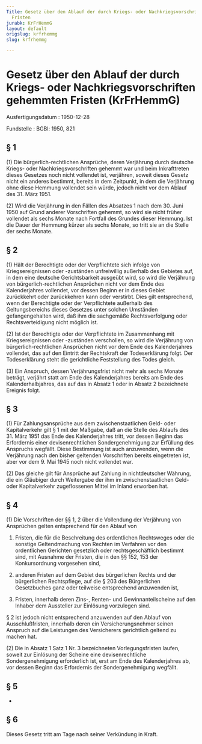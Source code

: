```yaml
---
Title: Gesetz über den Ablauf der durch Kriegs- oder Nachkriegsvorschriften gehemmten
  Fristen
jurabk: KrFrHemmG
layout: default
origslug: krfrhemmg
slug: krfrhemmg

---
```


# Gesetz über den Ablauf der durch Kriegs- oder Nachkriegsvorschriften gehemmten Fristen (KrFrHemmG)

Ausfertigungsdatum
:   1950-12-28

Fundstelle
:   BGBl: 1950, 821

## § 1

(1) Die bürgerlich-rechtlichen Ansprüche, deren Verjährung durch
deutsche Kriegs- oder Nachkriegsvorschriften gehemmt war und beim
Inkrafttreten dieses Gesetzes noch nicht vollendet ist, verjähren,
soweit dieses Gesetz nicht ein anderes bestimmt, bereits in dem
Zeitpunkt, in dem die Verjährung ohne diese Hemmung vollendet sein
würde, jedoch nicht vor dem Ablauf des 31. März 1951.

(2) Wird die Verjährung in den Fällen des Absatzes 1 nach dem 30. Juni
1950 auf Grund anderer Vorschriften gehemmt, so wird sie nicht früher
vollendet als sechs Monate nach Fortfall des Grundes dieser Hemmung.
Ist die Dauer der Hemmung kürzer als sechs Monate, so tritt sie an die
Stelle der sechs Monate.

## § 2

(1) Hält der Berechtigte oder der Verpflichtete sich infolge von
Kriegsereignissen oder -zuständen unfreiwillig außerhalb des Gebietes
auf, in dem eine deutsche Gerichtsbarkeit ausgeübt wird, so wird die
Verjährung von bürgerlich-rechtlichen Ansprüchen nicht vor dem Ende
des Kalenderjahres vollendet, vor dessen Beginn er in dieses Gebiet
zurückkehrt oder zurückkehren kann oder verstirbt. Dies gilt
entsprechend, wenn der Berechtigte oder der Verpflichtete außerhalb
des Geltungsbereichs dieses Gesetzes unter solchen Umständen
gefangengehalten wird, daß ihm die sachgemäße Rechtsverfolgung oder
Rechtsverteidigung nicht möglich ist.

(2) Ist der Berechtigte oder der Verpflichtete im Zusammenhang mit
Kriegsereignissen oder -zuständen verschollen, so wird die Verjährung
von bürgerlich-rechtlichen Ansprüchen nicht vor dem Ende des
Kalenderjahres vollendet, das auf den Eintritt der Rechtskraft der
Todeserklärung folgt. Der Todeserklärung steht die gerichtliche
Feststellung des Todes gleich.

(3) Ein Anspruch, dessen Verjährungsfrist nicht mehr als sechs Monate
beträgt, verjährt statt am Ende des Kalenderjahres bereits am Ende des
Kalenderhalbjahres, das auf das in Absatz 1 oder in Absatz 2
bezeichnete Ereignis folgt.

## § 3

(1) Für Zahlungsansprüche aus dem zwischenstaatlichen Geld- oder
Kapitalverkehr gilt § 1 mit der Maßgabe, daß an die Stelle des Ablaufs
des 31. März 1951 das Ende des Kalenderjahres tritt, vor dessen Beginn
das Erfordernis einer devisenrechtlichen Sondergenehmigung zur
Erfüllung des Anspruchs wegfällt. Diese Bestimmung ist auch
anzuwenden, wenn die Verjährung nach den bisher geltenden Vorschriften
bereits eingetreten ist, aber vor dem 9. Mai 1945 noch nicht vollendet
war.

(2) Das gleiche gilt für Ansprüche auf Zahlung in nichtdeutscher
Währung, die ein Gläubiger durch Weitergabe der ihm im
zwischenstaatlichen Geld- oder Kapitalverkehr zugeflossenen Mittel im
Inland erworben hat.

## § 4

(1) Die Vorschriften der §§ 1, 2 über die Vollendung der Verjährung
von Ansprüchen gelten entsprechend für den Ablauf von

1.  Fristen, die für die Beschreitung des ordentlichen Rechtsweges oder
    die sonstige Geltendmachung von Rechten im Verfahren vor den
    ordentlichen Gerichten gesetzlich oder rechtsgeschäftlich bestimmt
    sind, mit Ausnahme der Fristen, die in den §§ 152, 153 der
    Konkursordnung vorgesehen sind,


2.  anderen Fristen auf dem Gebiet des bürgerlichen Rechts und der
    bürgerlichen Rechtspflege, auf die § 203 des Bürgerlichen Gesetzbuches
    ganz oder teilweise entsprechend anzuwenden ist,


3.  Fristen, innerhalb deren Zins-, Renten- und Gewinnanteilscheine auf
    den Inhaber dem Aussteller zur Einlösung vorzulegen sind.



§ 2 ist jedoch nicht entsprechend anzuwenden auf den Ablauf von
Ausschlußfristen, innerhalb deren ein Versicherungsnehmer seinen
Anspruch auf die Leistungen des Versicherers gerichtlich geltend zu
machen hat.

(2) Die in Absatz 1 Satz 1 Nr. 3 bezeichneten Vorlegungsfristen
laufen, soweit zur Einlösung der Scheine eine devisenrechtliche
Sondergenehmigung erforderlich ist, erst am Ende des Kalenderjahres
ab, vor dessen Beginn das Erfordernis der Sondergenehmigung wegfällt.

## § 5

-

## § 6

Dieses Gesetz tritt am Tage nach seiner Verkündung in Kraft.

